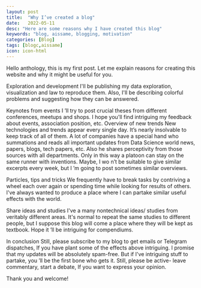 ```yaml
---
layout: post
title:  "Why I’ve created a blog"
date:   2022-05-11
desc: "Here are some reasons why I have created this blog"
keywords: "blog, aissame, blogging, motivation"
categories: [Blog]
tags: [blogc,aissame]
icon: icon-html
---
```


Hello anthology, this is my first post. Let me explain reasons for creating this website and why it might be useful for you. 
 
 Exploration and development 
 I'll be publishing my data exploration, visualization and law to reproduce them. Also, I'll be describing colorful problems and suggesting how they can be answered. 

 Keynotes from events 
 I ’ll try to post crucial theses from different conferences, meetups and shops. I hope you'll find intriguing my feedback about events, association position, etc. 
Overview of new trends 
 New technologies and trends appear every single day. It’s nearly insolvable to keep track of all of them. A lot of companies have a special hand who summations and reads all important updates from Data Science world news, papers, blogs, tech papers, etc. Also he shares perceptivity from those sources with all departments. Only in this way a platoon can stay on the same runner with inventions. Maybe, I wo n’t be suitable to give similar excerpts every week, but I ’m going to post sometimes similar overviews. 
 
 Particles, tips and tricks 
We frequently have to break tasks by contriving a wheel each over again or spending time while looking for results of others. I've always wanted to produce a place where I can partake similar useful effects with the world. 
 
 Share ideas and studies 
 I've a many nontechnical ideas/ studies from veritably different areas. It's normal to repeat the same studies to different people, but I suppose this blog will come a place where they will be kept as textbook. Hope it ’ll be intriguing for compendiums. 

 In conclusion 
 Still, please subscribe to my blog to get emails or Telegram dispatches, If you have plant some of the effects above intriguing. I promise that my updates will be absolutely spam-free. But if I've intriguing stuff to partake, you ’ll be the first bone who gets it. 
 Still, please be active- leave commentary, start a debate, If you want to express your opinion. 
 
 Thank you and welcome! 
